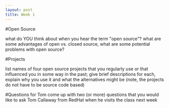 ```yaml
---
layout: post
title: Week 1
---
```


#Open Source

what do YOU think about when you hear the term "open source"? what are some advantages of open vs. closed source, what are some potential problems with open source?

#Projects

list names of four open source projects that you regularly use or that influenced you in some way in the past; give brief descriptions for each, explain why you use it and what the alternatives might be (note, the projects do not have to be source code based)

#Questions for Tom
come up with two (or more) questions that you would like to ask Tom Callaway from RedHat when he visits the class next week
